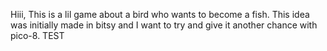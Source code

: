 Hiii,
This is a lil game about a bird who wants to become a fish. This idea was initially made in bitsy and I want to try and give it another chance with pico-8. TEST 
